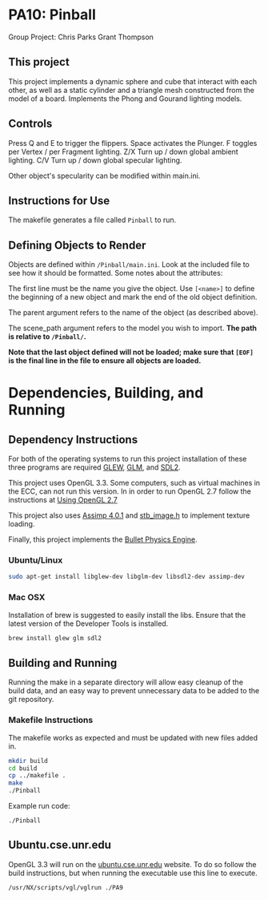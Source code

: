 # PA10: Pinball
Group Project:
Chris Parks
Grant Thompson

## This project

This project implements a dynamic sphere and cube that interact with each other, as well as a static cylinder and a triangle mesh constructed from the model of a board. Implements the Phong and Gourand lighting models.

## Controls

Press Q and E to trigger the flippers.
Space activates the Plunger.
F toggles per Vertex / per Fragment lighting.
Z/X Turn up / down global ambient lighting.
C/V Turn up / down global specular lighting.

Other object's specularity can be modified within main.ini.

## Instructions for Use
The makefile generates a file called ```Pinball``` to run.

## Defining Objects to Render
Objects are defined within ```/Pinball/main.ini```. Look at the included file to see how it should be formatted. Some notes about the attributes:

The first line must be the name you give the object. Use ```[<name>]``` to define the beginning of a new object and mark the end of the old object definition.

The parent argument refers to the name of the object (as described above).

The scene_path argument refers to the model you wish to import.  **The path is relative to ```/Pinball/```.**

**Note that the last object defined will not be loaded; make sure that ```[EOF]``` is the final line in the file to ensure all objects are loaded.**

# Dependencies, Building, and Running

## Dependency Instructions
For both of the operating systems to run this project installation of these three programs are required [GLEW](http://glew.sourceforge.net/), [GLM](http://glm.g-truc.net/0.9.7/index.html), and [SDL2](https://wiki.libsdl.org/Tutorials).

This project uses OpenGL 3.3. Some computers, such as virtual machines in the ECC, can not run this version. In in order to run OpenGL 2.7 follow the instructions at [Using OpenGL 2.7](https://github.com/HPC-Vis/computer-graphics/wiki/Using-OpenGL-2.7)

This project also uses [Assimp 4.0.1](https://github.com/assimp/assimp/releases/tag/v4.1.0/) and [stb_image.h](https://raw.githubusercontent.com/nothings/stb/master/stb_image.h) to implement texture loading.

Finally, this project implements the [Bullet Physics Engine](https://pybullet.org/Bullet/BulletFull/index.html).

### Ubuntu/Linux
```bash
sudo apt-get install libglew-dev libglm-dev libsdl2-dev assimp-dev
```

### Mac OSX
Installation of brew is suggested to easily install the libs. Ensure that the latest version of the Developer Tools is installed.
```bash
brew install glew glm sdl2
```

## Building and Running
Running the make in a separate directory will allow easy cleanup of the build data, and an easy way to prevent unnecessary data to be added to the git repository.  

### Makefile Instructions 
The makefile works as expected and must be updated with new files added in.

```bash
mkdir build
cd build
cp ../makefile .
make
./Pinball
```

Example run code:
```
./Pinball
```

## Ubuntu.cse.unr.edu
OpenGL 3.3 will run on the [ubuntu.cse.unr.edu](https://ubuntu.cse.unr.edu/) website. To do so follow the build instructions, but when running the executable use this line to execute.
```bash
/usr/NX/scripts/vgl/vglrun ./PA9
```

